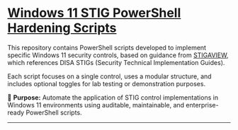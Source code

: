 # [Windows 11 STIG PowerShell Hardening Scripts](https://github.com/KennethClendenin/stig-windows11-hardening/tree/main/scripts)

This repository contains PowerShell scripts developed to implement specific Windows 11 security controls, based on guidance from [STIGAVIEW](https://stigaview.com/), which references DISA STIGs (Security Technical Implementation Guides).

Each script focuses on a single control, uses a modular structure, and includes optional toggles for lab testing or demonstration purposes.

🎯 **Purpose:** Automate the application of STIG control implementations in Windows 11 environments using auditable, maintainable, and enterprise-ready PowerShell scripts.

<hr/>
